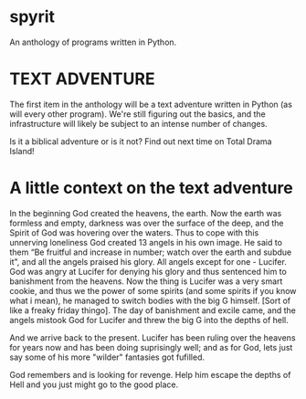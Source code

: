 # spyrit
An anthology of programs written in Python.

# TEXT ADVENTURE
The first item in the anthology will be a text adventure written in Python (as will every other program). 
We're still figuring out the basics, and the infrastructure will likely be subject to an intense number of changes.

Is it a biblical adventure or is it not? Find out next time on Total Drama Island!

# A little context on the text adventure
In the beginning God created the heavens, the earth. Now the earth was formless and empty, darkness was over the surface of the deep, and the Spirit of God was hovering over the waters. Thus to cope with this unnerving loneliness God created 13 angels in his own image. He said to them “Be fruitful and increase in number; watch over the earth and subdue it", and all the angels praised his glory. All angels except for one - Lucifer. God was angry at Lucifer for denying his glory and thus sentenced him to banishment from the heavens. Now the thing is Lucifer was a very smart cookie, and thus we the power of some spirits (and some spirits if you know what i mean), he managed to switch bodies with the big G himself. [Sort of like a freaky friday thingo]. The day of banishment and excile came, and the angels mistook God for Lucifer and threw the big G into the depths of hell. 

And we arrive back to the present. Lucifer has been ruling over the heavens for years now and has been doing suprisingly well; and as for God, lets just say some of his more "wilder" fantasies got fufilled. 

God remembers and is looking for revenge. Help him escape the depths of Hell and you just might go to the good place. 
